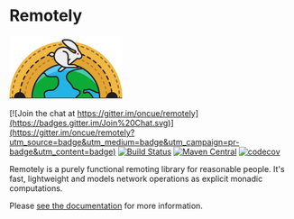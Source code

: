 # Remotely

![image](docs/src/site/img/logo.png)

[![Join the chat at https://gitter.im/oncue/remotely](https://badges.gitter.im/Join%20Chat.svg)](https://gitter.im/oncue/remotely?utm_source=badge&utm_medium=badge&utm_campaign=pr-badge&utm_content=badge)
[![Build Status](https://travis-ci.org/Verizon/remotely.svg?branch=master)](https://travis-ci.org/Verizon/remotely)
[![Maven Central](https://maven-badges.herokuapp.com/maven-central/io.verizon.remotely/core_2.11/badge.svg)](https://maven-badges.herokuapp.com/maven-central/io.verizon.remotely/core_2.11)
[![codecov](https://codecov.io/gh/Verizon/remotely/branch/master/graph/badge.svg)](https://codecov.io/gh/Verizon/remotely)

Remotely is a purely functional remoting library for reasonable people. It's fast, lightweight and models network operations as explicit monadic computations.

Please [see the documentation](http://oncue.github.io/remotely/) for more information.
